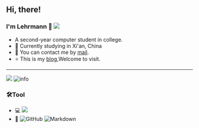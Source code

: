 ## Hi, there! 
### I'm Lehrmann 👋  ![](https://visitor-badge.glitch.me/badge?page_id=Lehrmanncc.readme)
- A second-year computer student in college. 
- 🌱 Currently studying in Xi'an, China
- 💬 You can contact me by [mail](Lehrmannycli@gmail.com).
- ⭐ This is my [blog](https://lehrmanncc.me/),Welcome to visit.
---
![](http://antzuhl.cn:4000/get/@Lehrmanncc.readme)
![info](https://github-readme-stats.vercel.app/api?username=Lehrmanncc&show_icons=true&count_private=true&hide=prs&theme=radical)

### 🛠Tool
- 💻 ![](https://img.shields.io/badge/-Python-007396?style=flat-square&logo=python&logoColor=ffffff)
- 🔧 ![GitHub](https://img.shields.io/badge/-GitHub-333333?style=flat&logo=github)
![Markdown](https://img.shields.io/badge/-Markdown-333333?style=flat&logo=markdown)

<!--
**Lehrmanncc/Lehrmanncc** is a ✨ _special_ ✨ repository because its `README.md` (this file) appears on your GitHub profile.

Here are some ideas to get you started:

- 🔭 I’m currently working on ...
- 🌱 I’m currently learning ...
- 👯 I’m looking to collaborate on ...
- 🤔 I’m looking for help with ...
- 💬 Ask me about ...
- 📫 How to reach me: ...
- 😄 Pronouns: ...
- ⚡ Fun fact: ...
-->

